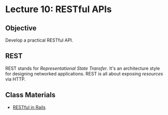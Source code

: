 Lecture 10: RESTful APIs
========================

Objective
---------

Develop a practical RESTful API.

REST
----

REST stands for *Representational State Transfer*. It's an architecture style for designing networked applications. REST is all about exposing *resources* via HTTP.

Class Materials
---------------

* [RESTful in Rails](10.1-restful-rails.md)

